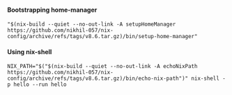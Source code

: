 #### Bootstrapping home-manager
`"$(nix-build --quiet --no-out-link -A setupHomeManager https://github.com/nikhil-057/nix-config/archive/refs/tags/v8.6.tar.gz)/bin/setup-home-manager"`

#### Using nix-shell
`NIX_PATH="$("$(nix-build --quiet --no-out-link -A echoNixPath https://github.com/nikhil-057/nix-config/archive/refs/tags/v8.6.tar.gz)/bin/echo-nix-path")" nix-shell -p hello --run hello`
